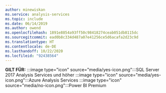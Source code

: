 ```yaml
---
author: minewiskan
ms.service: analysis-services
ms.topic: include
ms.date: 06/14/2019
ms.author: owend
ms.openlocfilehash: 1891e8854a93ff50c98418274ceab051db8115dc
ms.sourcegitcommit: ead0b8c334d487a07e41256ce5d6acafa2d23c9d
ms.translationtype: HT
ms.contentlocale: de-DE
ms.lasthandoff: 10/22/2020
ms.locfileid: "92438564"
---
```

**GILT FÜR:** :::image type="icon" source="media/yes-icon.png":::SQL Server 2017 Analysis Services und höher :::image type="icon" source="media/yes-icon.png":::Azure Analysis Services :::image type="icon" source="media/no-icon.png":::Power BI Premium